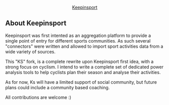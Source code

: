 <p align="center"><a href="https://keepinsport.com" target="_blank">Keepinsport</a></p>

## About Keepinsport

Keepinsport was first intented as an aggregation platform to provide a single
point of entry for different sports communities. As such several "connectors" were
written and allowed to import sport activities data from a wide variety of sources.


This "KS" fork, is a complete rewrite upon Keepinsport first idea, with a strong focus
on cyclism. I intend to write a complete set of dedicated power analysis tools to
help cyclists plan their season and analyse their activities.

As for now, Ks will have a limited support of social community, but future plans could
include a community based coaching.

All contributions are welcome :)